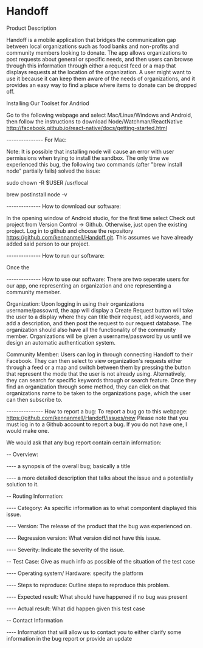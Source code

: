 # Handoff

Product Description

Handoff is a mobile application that bridges the communication gap between local organizations such as food banks and non-profits and community members looking to donate. The app allows organizations to post requests about general or specific needs, and then users can browse through this information through either a request feed or a map that displays requests at the location of the organization. A user might want to use it because it can keep them aware of the needs of organizations, and it provides an easy way to find a place where items to donate can be dropped off.

Installing Our Toolset for Andriod

Go to the following webpage and select Mac/Linux/Windows and Android, then follow the instructions to download Node/Watchman/ReactNative
http://facebook.github.io/react-native/docs/getting-started.html

--------------- For Mac:

Note: It is possible that installing node will cause an error with user permissions when trying to install the sandbox. The only time we experienced this bug, the following two commands (after "brew install node" partially fails) solved the issue:

sudo chown -R $USER /usr/local

brew postinstall node -v

-------------- How to download our software:

In the opening window of Android studio, for the first time select Check out project from Version Control -> Github. Otherwise, just open the existing project. Log in to github and choose the repository https://github.com/kennanmell/Handoff.git. This assumes we have already added said person to our project.

-------------- How to run our software:

Once the 

-------------- How to use our software:
There are two seperate users for our app, one representing an organization and one representing a community memeber.

Organization: Upon logging in using their organizations username/passowrd, the app will display a Create Request button will take the user to a display where they can title their request, add keywords, and add a description, and then post the request to our request database. The organization should also have all the functionality of the community member. Organizations will be given a username/password by us until we design an automatic authentication system.

Community Member: Users can log in through connecting Handoff to their Facebook. They can then select to view organization's requests either through a feed or a map and switch between them by pressing the button that represent the mode that the user is not already using. Alternatively, they can search for specific keywords through or search feature. Once they find an organization through some method, they can click on that organizations name to be taken to the organizations page, which the user can then subscribe to.

--------------- How to report a bug:
To report a bug go to this webpage: https://github.com/kennanmell/Handoff/issues/new
Please note that you must log in to a Github account to report a bug. If you do not have one, I would make one.

We would ask that any bug report contain certain information:

-- Overview: 

---- a synopsis of the overall bug; basically a title

---- a more detailed description that talks about the issue and a potentially solution to it.

-- Routing Information:

---- Category: As specific information as to what compontent displayed this issue.

---- Version: The release of the product that the bug was experienced on.

---- Regression version: What version did not have this issue.

---- Severity: Indicate the severity of the issue.

-- Test Case: Give as much info as possible of the situation of the test case

---- Operating system/ Hardware: specify the platform

---- Steps to reproduce: Outline steps to reproduce this problem.

---- Expected result: What should have happened if no bug was present

---- Actual result: What did happen given this test case

-- Contact Information

---- Information that will allow us to contact you to either clarify some information in the bug report or provide an update
